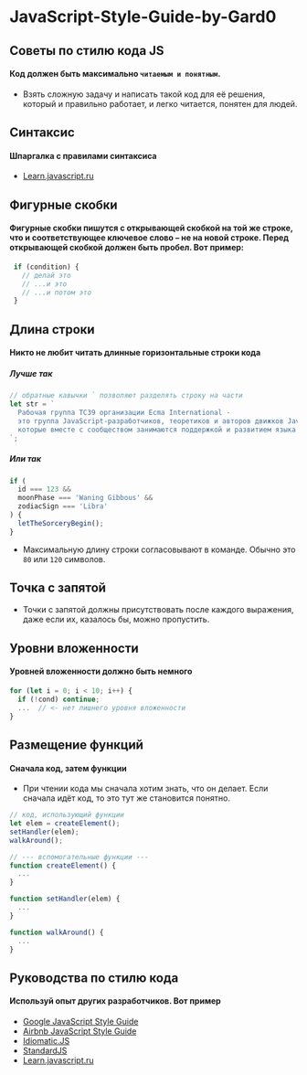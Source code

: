 # JavaScript-Style-Guide-by-Gard0

## Советы по стилю кода JS

#### Код должен быть максимально `читаемым и понятным`.

* Взять сложную задачу и написать такой код для её решения, который и правильно работает, и легко читается, понятен для людей. 

## Синтаксис

#### Шпаргалка с правилами синтаксиса

* [Learn.javascript.ru](https://learn.javascript.ru/coding-style#sintaksis)

## Фигурные скобки

#### Фигурные скобки пишутся с открывающей скобкой на той же строке, что и соответствующее ключевое слово – не на новой строке. Перед открывающей скобкой должен быть пробел. Вот пример:

   ```javascript
    if (condition) {
      // делай это
      // ...и это
      // ...и потом это
    }
   ```
 
 ## Длина строки
 
 #### Никто не любит читать длинные горизонтальные строки кода
 
 ##### Лучше так
 
```javascript
// обратные кавычки ` позволяют разделять строку на части
let str = `
  Рабочая группа TC39 организации Ecma International -
  это группа JavaScript-разработчиков, теоретиков и авторов движков JavaScript,
  которые вместе с сообществом занимаются поддержкой и развитием языка JavaScript.
`;
```

 ##### Или так
 
```javascript
if (
  id === 123 &&
  moonPhase === 'Waning Gibbous' &&
  zodiacSign === 'Libra'
) {
  letTheSorceryBegin();
}
```

* Максимальную длину строки согласовывают в команде. Обычно это `80` или `120` символов.

## Точка с запятой

* Точки с запятой должны присутствовать после каждого выражения, даже если их, казалось бы, можно пропустить.

## Уровни вложенности

#### Уровней вложенности должно быть немного

```javascript
for (let i = 0; i < 10; i++) {
  if (!cond) continue;
  ...  // <- нет лишнего уровня вложенности
}
```

## Размещение функций

#### Сначала код, затем функции

* При чтении кода мы сначала хотим знать, что он делает. Если сначала идёт код, то это тут же становится понятно.

```javascript
// код, использующий функции
let elem = createElement();
setHandler(elem);
walkAround();

// --- вспомогательные функции ---
function createElement() {
  ...
}

function setHandler(elem) {
  ...
}

function walkAround() {
  ...
}
```

## Руководства по стилю кода

#### Используй опыт других разработчиков. Вот пример

* [Google JavaScript Style Guide](https://google.github.io/styleguide/javascriptguide.xml)
* [Airbnb JavaScript Style Guide](https://github.com/airbnb/javascript)
* [Idiomatic.JS](https://github.com/rwaldron/idiomatic.js)
* [StandardJS](https://standardjs.com/)
* [Learn.javascript.ru](https://learn.javascript.ru/coding-style)
